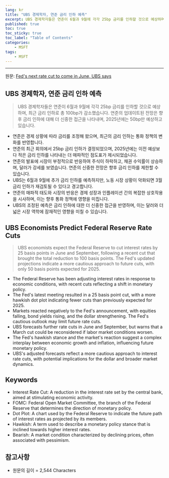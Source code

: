 ```yaml
---
lang: kr
title: "UBS 경제학자, 연준 금리 인하 예측"
excerpt: UBS 경제학자들은 연준이 6월과 9월에 각각 25bp 금리를 인하할 것으로 예상하며, 최근 금리 인하로 총 100bp가 감소했습니다. 연준의 업데이트된 전망은 향후 금리 인하에 대해 더 신중한 접근을 나타내며, 2025년에는 50bp만 예상하고 있습니다.
published: true
toc: true
toc_sticky: true
toc_label: "Table of Contents"
categories:
    - MSFT
tags:
    - MSFT
---
```


---

  원문: [Fed's next rate cut to come in June, UBS says](https://www.investing.com/news/economy/feds-next-rate-cut-to-come-in-june-ubs-says-3786580)

## UBS 경제학자, 연준 금리 인하 예측

> UBS 경제학자들은 연준이 6월과 9월에 각각 25bp 금리를 인하할 것으로 예상하며, 최근 금리 인하로 총 100bp가 감소했습니다. 연준의 업데이트된 전망은 향후 금리 인하에 대해 더 신중한 접근을 나타내며, 2025년에는 50bp만 예상하고 있습니다.


- 연준은 경제 상황에 따라 금리를 조정해 왔으며, 최근의 금리 인하는 통화 정책의 변화를 반영합니다.
- 연준의 최근 회의에서 25bp 금리 인하가 결정되었으며, 2025년에는 이전 예상보다 적은 금리 인하를 나타내는 더 매파적인 점도표가 제시되었습니다.
- 연준의 발표에 시장이 부정적으로 반응하여 주식이 하락하고, 채권 수익률이 상승하며, 달러가 강세를 보였습니다. 연준의 신중한 전망은 향후 금리 인하를 제한할 수 있습니다.
- UBS는 6월과 9월에 추가 금리 인하를 예측하지만, 노동 시장 상황이 악화되면 3월 금리 인하가 재검토될 수 있다고 경고합니다.
- 연준의 매파적 태도와 시장의 반응은 경제 성장과 인플레이션 간의 복잡한 상호작용을 시사하며, 이는 향후 통화 정책에 영향을 미칩니다.
- UBS의 조정된 예측은 금리 인하에 대한 더 신중한 접근을 반영하며, 이는 달러와 더 넓은 시장 역학에 잠재적인 영향을 미칠 수 있습니다.

## UBS Economists Predict Federal Reserve Rate Cuts

> UBS economists expect the Federal Reserve to cut interest rates by 25 basis points in June and September, following a recent cut that brought the total reduction to 100 basis points. The Fed's updated projections indicate a more cautious approach to future cuts, with only 50 basis points expected for 2025.


- The Federal Reserve has been adjusting interest rates in response to economic conditions, with recent cuts reflecting a shift in monetary policy.
- The Fed's latest meeting resulted in a 25 basis point cut, with a more hawkish dot plot indicating fewer cuts than previously expected for 2025.
- Markets reacted negatively to the Fed's announcement, with equities falling, bond yields rising, and the dollar strengthening. The Fed's cautious outlook may limit future rate cuts.
- UBS forecasts further rate cuts in June and September, but warns that a March cut could be reconsidered if labor market conditions worsen.
- The Fed's hawkish stance and the market's reaction suggest a complex interplay between economic growth and inflation, influencing future monetary policy.
- UBS's adjusted forecasts reflect a more cautious approach to interest rate cuts, with potential implications for the dollar and broader market dynamics.

## Keywords

- Interest Rate Cut: A reduction in the interest rate set by the central bank, aimed at stimulating economic activity.
- FOMC: Federal Open Market Committee, the branch of the Federal Reserve that determines the direction of monetary policy.
- Dot Plot: A chart used by the Federal Reserve to indicate the future path of interest rates as projected by its members.
- Hawkish: A term used to describe a monetary policy stance that is inclined towards higher interest rates.
- Bearish: A market condition characterized by declining prices, often associated with pessimism.

## 참고사항

- 원문의 길이 = 2,544 Characters

